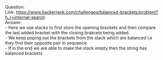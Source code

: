 Question:
</br>
        Link: https://www.hackerrank.com/challenges/balanced-brackets/problem?h_r=internal-search
        </br>
Answer:
</br>
        - Here we use stacks to first store the opening brackets and then compare the last added bracket with the closing brakcets being added.
        </br>
        - We keep poping out the brackets from the stack which are balanced i,e they find their opposite pair in sequence
        </br>
        - If in the end we are able to make the stack empty then the string has balanced brackets